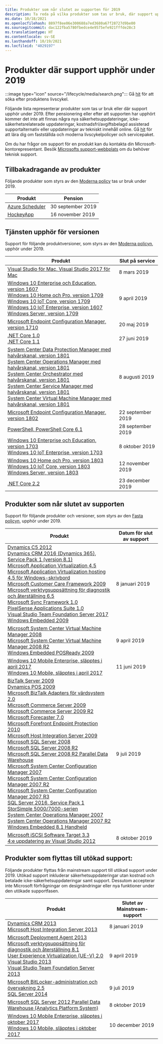 ```yaml
---
title: Produkter som når slutet av supporten för 2019
description: Ta reda på vilka produkter som tas ur bruk, där support upphör eller går från mainstream support till utökad support under 2019.
ms.date: 10/18/2021
ms.openlocfilehash: 8897f8ee06e300688a7ed3680a67f28727d9be00
ms.sourcegitcommit: dac122fba5780fbedce4e9575efe921fffde28c3
ms.translationtype: HT
ms.contentlocale: sv-SE
ms.lasthandoff: 10/19/2021
ms.locfileid: "4029197"
---
```

# <a name="products-ending-support-in-2019"></a>Produkter där support upphör under 2019

:::image type="icon" source="/lifecycle/media/search.png":::
Gå [hit](/lifecycle/products/) för att söka efter produktens livscykel.

Följande lista representerar produkter som tas ur bruk eller där support upphör under 2019. Efter pensionering eller efter att supporten har upphört kommer det inte att finnas några nya säkerhetsuppdateringar, icke-säkerhetsrelaterade uppdateringar, kostnadsfri/avgiftsbelagd assisterad supportalternativ eller uppdateringar av tekniskt innehåll online. Gå [hit](/lifecycle/overview/product-end-of-support-overview) för att lära dig om fastställda och moderna livscykelpolicyer och servicepaket.

Om du har frågor om support för en produkt kan du kontakta din Microsoft-kontorepresentant. Besök [Microsofts support-webbplats](https://support.microsoft.com/contactus/?ws=support) om du behöver teknisk support.

## <a name="product-retirements"></a>Tillbakadragande av produkter

Följande produkter som styrs av den [Moderna policy](/lifecycle/policies/modern) tas ur bruk under 2019.

| Produkt | Pension |
| --- | --- |
| [Azure Scheduler](/lifecycle/products/azure-scheduler?branch=live)<br> | 30 september 2019 |
| [HockeyApp](/lifecycle/products/hockeyapp?branch=live)<br> | 16 november 2019 |


## <a name="release-end-of-servicing"></a>Tjänsten upphör för versionen

Support för följande produktversioner, som styrs av den [Moderna policyn](/lifecycle/policies/modern), upphör under 2019.

| Produkt | Slut på service |
| --- | --- |
| [Visual Studio för Mac, Visual Studio 2017 för Mac](/lifecycle/products/visual-studio-for-mac?branch=live)<br> | 8 mars 2019 |
| [Windows 10 Enterprise och Education, version 1607](/lifecycle/products/windows-10-enterprise-and-education?branch=live)<br>[Windows 10 Home och Pro, version 1709](/lifecycle/products/windows-10-home-and-pro?branch=live)<br>[Windows 10 IoT Core, version 1709](/lifecycle/products/windows-10-iot-core?branch=live)<br>[Windows 10 IoT Enterprise, version 1607](/lifecycle/products/windows-10-iot-enterprise?branch=live)<br>[Windows Server, version 1709](/lifecycle/products/windows-server?branch=live)<br> | 9 april 2019 |
| [Microsoft Endpoint Configuration Manager, version 1710](/lifecycle/products/microsoft-endpoint-configuration-manager?branch=live)<br> | 20 maj 2019 |
| [.NET Core 1.0](/lifecycle/products/microsoft-net-and-net-core?branch=live)<br>[.NET Core 1.1](/lifecycle/products/microsoft-net-and-net-core?branch=live)<br> | 27 juni 2019 |
| [System Center Data Protection Manager med halvårskanal, version 1801](/lifecycle/products/system-center-data-protection-manager-semi-annual-channel?branch=live)<br>[System Center Operations Manager med halvårskanal, version 1801](/lifecycle/products/system-center-operations-manager-semi-annual-channel?branch=live)<br>[System Center Orchestrator med halvårskanal, version 1801](/lifecycle/products/system-center-orchestrator-semi-annual-channel?branch=live)<br>[System Center Service Manager med halvårskanal, version 1801](/lifecycle/products/system-center-service-manager-semi-annual-channel?branch=live)<br>[System Center Virtual Machine Manager med halvårskanal, version 1801](/lifecycle/products/system-center-virtual-machine-manager-semi-annual-channel?branch=live)<br> | 8 augusti 2019 |
| [Microsoft Endpoint Configuration Manager, version 1802](/lifecycle/products/microsoft-endpoint-configuration-manager?branch=live)<br> | 22 september 2019 |
| [PowerShell, PowerShell Core 6.1](/lifecycle/products/powershell?branch=live)<br> | 28 september 2019 |
| [Windows 10 Enterprise och Education, version 1703](/lifecycle/products/windows-10-enterprise-and-education?branch=live)<br>[Windows 10 IoT Enterprise, version 1703](/lifecycle/products/windows-10-iot-enterprise?branch=live)<br> | 8 oktober 2019 |
| [Windows 10 Home och Pro, version 1803](/lifecycle/products/windows-10-home-and-pro?branch=live)<br>[Windows 10 IoT Core, version 1803](/lifecycle/products/windows-10-iot-core?branch=live)<br>[Windows Server, version 1803](/lifecycle/products/windows-server?branch=live)<br> | 12 november 2019 |
| [.NET Core 2.2](/lifecycle/products/microsoft-net-and-net-core?branch=live)<br> | 23 december 2019 |


## <a name="products-reaching-end-of-support"></a>Produkter som når slutet av supporten

Support för följande produkter och versioner, som styrs av den [Fasta policyn](/lifecycle/policies/fixed), upphör under 2019.

| Produkt | Datum för slut av support |
| --- | --- |
| [Dynamics C5 2012](/lifecycle/products/dynamics-c5-2012?branch=live)<br>[Dynamics CRM 2016 (Dynamics 365), Service Pack 1 (version 8.1)](/lifecycle/products/dynamics-crm-2016-dynamics-365?branch=live)<br>[Microsoft Application Virtualization 4.5](/lifecycle/products/microsoft-application-virtualization-45?branch=live)<br>[Microsoft Application Virtualization hosting 4.5 för Windows-skrivbord](/lifecycle/products/microsoft-application-virtualization-hosting-45?branch=live)<br>[Microsoft Customer Care Framework 2009](/lifecycle/products/microsoft-customer-care-framework-2009?branch=live)<br>[Microsoft verktygsuppsättning för diagnostik och återställning 6.5](/lifecycle/products/microsoft-diagnostics-and-recovery-toolset-65?branch=live)<br>[Microsoft Sync Framework 1.0](/lifecycle/products/microsoft-sync-framework-10?branch=live)<br>[PixelSense Applications Suite 1.0](/lifecycle/products/pixelsense-applications-suite-10?branch=live)<br>[Visual Studio Team Foundation Server 2017](/lifecycle/products/visual-studio-team-foundation-server-2017?branch=live)<br>[Windows Embedded 2009](/lifecycle/products/windows-embedded-2009?branch=live)<br> | 8 januari 2019 |
| [Microsoft System Center Virtual Machine Manager 2008](/lifecycle/products/microsoft-system-center-virtual-machine-manager-2008?branch=live)<br>[Microsoft System Center Virtual Machine Manager 2008 R2](/lifecycle/products/microsoft-system-center-virtual-machine-manager-2008-r2?branch=live)<br>[Windows Embedded POSReady 2009](/lifecycle/products/windows-embedded-posready-2009?branch=live)<br> | 9 april 2019 |
| [Windows 10 Mobile Enterprise, släpptes i april 2017](/lifecycle/products/windows-10-mobile-enterprise-released-in-april-2017?branch=live)<br>[Windows 10 Mobile, släpptes i april 2017](/lifecycle/products/windows-10-mobile-released-in-april-2017?branch=live)<br> | 11 juni 2019 |
| [BizTalk Server 2009](/lifecycle/products/biztalk-server-2009?branch=live)<br>[Dynamics POS 2009](/lifecycle/products/dynamics-pos-2009?branch=live)<br>[Microsoft BizTalk Adapters för värdsystem 2.0](/lifecycle/products/microsoft-biztalk-adapters-for-host-systems-20?branch=live)<br>[Microsoft Commerce Server 2009](/lifecycle/products/microsoft-commerce-server-2009?branch=live)<br>[Microsoft Commerce Server 2009 R2](/lifecycle/products/microsoft-commerce-server-2009-r2?branch=live)<br>[Microsoft Forecaster 7.0](/lifecycle/products/microsoft-forecaster-70?branch=live)<br>[Microsoft Forefront Endpoint Protection 2010](/lifecycle/products/microsoft-forefront-endpoint-protection-2010?branch=live)<br>[Microsoft Host Integration Server 2009](/lifecycle/products/microsoft-host-integration-server-2009?branch=live)<br>[Microsoft SQL Server 2008](/lifecycle/products/microsoft-sql-server-2008?branch=live)<br>[Microsoft SQL Server 2008 R2](/lifecycle/products/microsoft-sql-server-2008-r2?branch=live)<br>[Microsoft SQL Server 2008 R2 Parallel Data Warehouse](/lifecycle/products/microsoft-sql-server-2008-r2-parallel-data-warehouse?branch=live)<br>[Microsoft System Center Configuration Manager 2007](/lifecycle/products/microsoft-system-center-configuration-manager-2007?branch=live)<br>[Microsoft System Center Configuration Manager 2007 R2](/lifecycle/products/microsoft-system-center-configuration-manager-2007-r2?branch=live)<br>[Microsoft System Center Configuration Manager 2007 R3](/lifecycle/products/microsoft-system-center-configuration-manager-2007-r3?branch=live)<br>[SQL Server 2016, Service Pack 1](/lifecycle/products/sql-server-2016?branch=live)<br>[StorSimple 5000/7000-serien](/lifecycle/products/storsimple-50007000-series?branch=live)<br>[System Center Operations Manager 2007](/lifecycle/products/system-center-operations-manager-2007?branch=live)<br>[System Center Operations Manager 2007 R2](/lifecycle/products/system-center-operations-manager-2007-r2?branch=live)<br>[Windows Embedded 8.1 Handheld](/lifecycle/products/windows-embedded-81-handheld?branch=live)<br> | 9 juli 2019 |
| [Microsoft iSCSI Software Target 3.3](/lifecycle/products/microsoft-iscsi-software-target-33?branch=live)<br>[4:e uppdatering av Visual Studio 2012](/lifecycle/products/visual-studio-2012?branch=live)<br> | 8 oktober 2019 |


## <a name="products-moving-to-extended-support"></a>Produkter som flyttas till utökad support:

Följande produkter flyttas från mainstream support till utökad support under 2019. Utökad support inkluderar säkerhetsuppdateringar utan kostnad och betalade icke-säkerhetsuppdateringar samt support. Dessutom accepterar inte Microsoft förfrågningar om designändringar eller nya funktioner under den utökade supportfasen.

| Produkt | Slutet av Mainstream-support |
| --- | --- |
| [Dynamics CRM 2013](/lifecycle/products/dynamics-crm-2013?branch=live)<br>[Microsoft Host Integration Server 2013](/lifecycle/products/microsoft-host-integration-server-2013?branch=live)<br> | 8 januari 2019 |
| [Microsoft Deployment Agent 2013](/lifecycle/products/microsoft-deployment-agent-2013?branch=live)<br>[Microsoft verktygsuppsättning för diagnostik och återställning 8.1](/lifecycle/products/microsoft-diagnostics-and-recovery-toolset-81?branch=live)<br>[User Experience Virtualization (UE-V) 2.0](/lifecycle/products/user-experience-virtualization-uev-20?branch=live)<br>[Visual Studio 2013](/lifecycle/products/visual-studio-2013?branch=live)<br>[Visual Studio Team Foundation Server 2013](/lifecycle/products/visual-studio-team-foundation-server-2013?branch=live)<br> | 9 april 2019 |
| [Microsoft BitLocker-administration och övervakning 2.5](/lifecycle/products/microsoft-bitlocker-administration-and-monitoring-25?branch=live)<br>[SQL Server 2014](/lifecycle/products/sql-server-2014?branch=live)<br> | 9 juli 2019 |
| [Microsoft SQL Server 2012 Parallel Data Warehouse (Analytics Platform System)](/lifecycle/products/microsoft-sql-server-2012-parallel-data-warehouse-analytics-platform-system?branch=live)<br> | 8 oktober 2019 |
| [Windows 10 Mobile Enterprise, släpptes i oktober 2017](/lifecycle/products/windows-10-mobile-enterprise-released-in-october-2017?branch=live)<br>[Windows 10 Mobile, släpptes i oktober 2017](/lifecycle/products/windows-10-mobile-released-in-october-2017?branch=live)<br> | 10 december 2019 |
